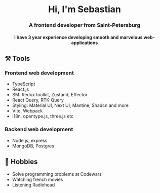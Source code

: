 
<h1 align="center">Hi, I'm Sebastian</h1>
<h3 align="center">A frontend developer from Saint-Petersburg</h3>

<h4 align="center">I have <b>3 year</b> experience developing smooth and marvelous web-applications</h3>

## ⚒️ Tools
### Frontend web development 
- TypeScript
- React.js
- SM: Redux toolkit, Zustand, Effector
- React Query, RTK-Query
- Styling: Material UI, Next UI, Mantine, Shadcn and more
- Vite, Webpack
- i18n, opentype.js, three.js etc

### Backend web development 
- Node js, express
- MongoDB, Postgres

## 📅 Hobbies
- Solve programming problems at Codewars
- Watching french movies
- Listening Radiohead


